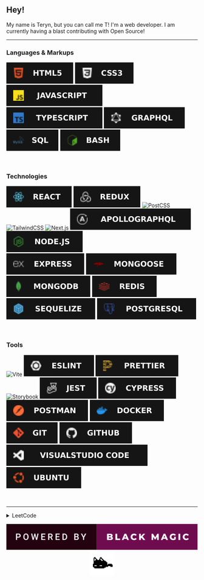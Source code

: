 ## Hey!

My name is Teryn, but you can call me T! I'm a web developer. I am currently having a blast contributing with Open Source!

<hr/>

### Languages & Markups

![HTML5](./assets/images/html5.svg)
![CSS3](./assets/images/css3.svg)
![JavaScript](./assets/images/js.svg)
![TypeScript](./assets/images/ts.svg)
![GraphQL](./assets/images/graphql.svg)
<br/>
![SQL](./assets/images/sql.svg)
![Bash](./assets/images/bash.svg)

<br/>

### Technologies

![React](./assets/images/react.svg)
![Redux](./assets/images/redux.svg)
![PostCSS](https://img.shields.io/badge/postcss-informational?style=for-the-badge&logo=postcss&color=151515)
![TailwindCSS](https://img.shields.io/badge/tailwindcss-informational?style=for-the-badge&logo=tailwindcss&color=151515)
![Next.js](https://img.shields.io/badge/next.js-informational?style=for-the-badge&logo=next.js&color=151515)
![ApolloGraphQL](./assets/images/apollographql.svg)
![Node.JS](./assets/images/nodejs.svg)
<br/>
![Express](./assets/images/express.svg)
![Mongoose](./assets/images/mongoose.svg)
![MongoDB](./assets/images/mongodb.svg)
![Redis](./assets/images/redis.svg)
![Sequelize](./assets/images/sequelize.svg)
![PostgreSQL](./assets/images/postgresql.svg)

<br/>

### Tools

![Vite](https://img.shields.io/badge/vite-informational?style=for-the-badge&logo=vite&color=151515)
![ESLint](./assets/images/eslint.svg)
![Prettier](./assets/images/prettier.svg)
![Storybook](https://img.shields.io/badge/storybook-informational?style=for-the-badge&logo=storybook&color=151515)
![Jest](./assets/images/jest.svg)
![Cypress](./assets/images/cypress.svg)
<br/>
![Postman](./assets/images/postman.svg)
![Docker](./assets/images/docker.svg)
![Git](./assets/images/git.svg)
![GitHub](./assets/images/github.svg)
![Visual Studio Code](./assets/images/vscode.svg)
![Ubuntu](./assets/images/ubuntu.svg)

<br/>

<hr/>

<details>
  <summary>LeetCode</summary>
 
  [![](https://leetcard.jacoblin.cool/dev0T?ext=heatmap)](https://leetcode.com/dev0T/)
</details>

<p align="center">
  <img src="./assets/blackmagic.svg">
  <br/>
  <img src="./assets/mewo.gif">
</p>

<!-- Credits

Badges - shields.io - https://img.shields.io/badge/<NAME>-informational?style=for-the-badge&logo=<NAME>&color=151515
Icons - simpleicons - https://simpleicons.org/
https://img.shields.io/badge/.env-informational?style=for-the-badge&logo=.env&color=151515
 -->
